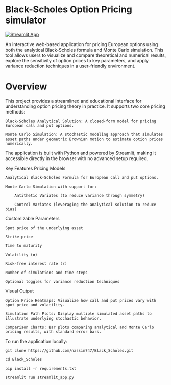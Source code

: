# Black-Scholes Option Pricing simulator

[![Streamlit App](https://img.shields.io/badge/Launch-App-green?logo=streamlit)](https://ameur-blackscholes.streamlit.app/)

An interactive web-based application for pricing European options using both the analytical Black-Scholes formula and Monte Carlo simulation. This tool allows users to visualize and compare theoretical and numerical results, explore the sensitivity of option prices to key parameters, and apply variance reduction techniques in a user-friendly environment.

# Overview
This project provides a streamlined and educational interface for understanding option pricing theory in practice. It supports two core pricing methods:

    Black-Scholes Analytical Solution: A closed-form model for pricing European call and put options.

    Monte Carlo Simulation: A stochastic modeling approach that simulates asset paths under geometric Brownian motion to estimate option prices numerically.

The application is built with Python and powered by Streamlit, making it accessible directly in the browser with no advanced setup required.


Key Features
  Pricing Models

    Analytical Black-Scholes Formula for European call and put options.

    Monte Carlo Simulation with support for:

        Antithetic Variates (to reduce variance through symmetry)

        Control Variates (leveraging the analytical solution to reduce bias)

Customizable Parameters

    Spot price of the underlying asset

    Strike price

    Time to maturity

    Volatility (σ)

    Risk-free interest rate (r)

    Number of simulations and time steps

    Optional toggles for variance reduction techniques

Visual Output

    Option Price Heatmaps: Visualize how call and put prices vary with spot price and volatility.

    Simulation Path Plots: Display multiple simulated asset paths to illustrate underlying stochastic behavior.

    Comparison Charts: Bar plots comparing analytical and Monte Carlo pricing results, with standard error bars.

To run the application locally:

    git clone https://github.com/nassim747/Black_Scholes.git

    cd Black_Scholes

    pip install -r requirements.txt

    streamlit run streamlit_app.py
